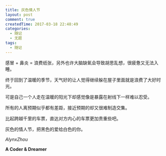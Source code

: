 ```yaml
---
title: 灰色情人节
layout: post
comment: true
createdTime: 2017-03-18 22:48:49
categories:
  - 随记
  - 无题
tags:
  - 随记
---
```

感冒 + 鼻炎 = 浪费纸张，另外也许大脑缺氧会导致胡思乱想，很疲惫又无法入睡。

<!--more-->

终于回到了温暖的季节，天气好的让人觉得继续躲在屋子里面就是浪费了大好时光。

可是自己一个人走在温暖的阳光下却感觉像是暴露在射线下一样难以忍受。

所有的人离预期似乎都有差距，接近预期的却又很难制造交集。

比起跨越千里的车票，直达对方内心的车票更加贵重些吧。

灰色的情人节，把黑色的爱给白色的你。

*AlynxZhou*

**A Coder & Dreamer**
